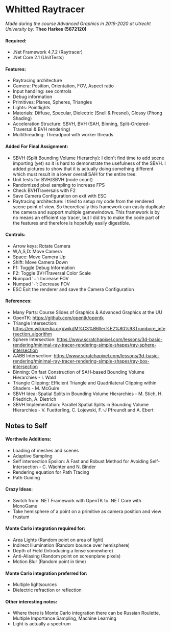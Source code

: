 # Whitted Raytracer
*Made during the course Advanced Graphics in 2019-2020 at Utrecht University by:*
**Theo Harkes (5672120)**

#### Required:
- .Net Framework 4.7.2 (Raytracer)
- .Net Core 2.1 (UnitTests)

#### Features:
- Raytracing architecture
- Camera: Position, Orientation, FOV, Aspect ratio
- Input handling: see controls
- Debug information
- Primitives: Planes, Spheres, Triangles
- Lights: Pointlights
- Materials: Diffuse, Specular, Dielectric (Snell & Fresnel), Glossy (Phong Shading)
- Acceleration Structure: SBVH, BVH (SAH, Binning, Split-Ordered-Traversal & BVH rendering)
- Multithreading: Threadpool with worker threads

#### Added For Final Assignment:
- SBVH (Split Bounding Volume Hierarchy): I didn't find time to add scene importing (yet) so it is hard to demonstrate the usefulness of the SBVH.
    I added pictures to show that it is actually doing something different which must result in a lower overall SAH for the entire tree. 
- Unit tests for BVH/SBVH (node count)
- Randomized pixel sampling to increase FPS
- Check BVHTraversals with F2
- Save Camera Configuration on exit with ESC
- Raytracing architecture: I tried to setup my code from the rendered scene point of view. So theoretically this framework can easily duplicate the camera and support multiple gamewindows.
    This framework is by no means an efficient ray tracer, but I did try to make the code part of the features and therefore is hopefully easily digestible.

#### Controls:
- Arrow keys:   Rotate Camera
- W,A,S,D:      Move Camera
- Space:        Move Camera Up
- Shift:        Move Camera Down
- F1:           Toggle Debug Information
- F2:           Toggle BVHTraversal Color Scale
- Numpad '+':   Increase FOV
- Numpad '-':   Decrease FOV
- ESC           Exit the renderer and save the Camera Configuration

#### References:
- Many Parts: Course Slides of Graphics & Advanced Graphics at the UU
- OpenTK: https://github.com/opentk/opentk
- Triangle Intersection: https://en.wikipedia.org/wiki/M%C3%B6ller%E2%80%93Trumbore_intersection_algorithm
- Sphere Intersection: https://www.scratchapixel.com/lessons/3d-basic-rendering/minimal-ray-tracer-rendering-simple-shapes/ray-sphere-intersection
- AABB Intersection: https://www.scratchapixel.com/lessons/3d-basic-rendering/minimal-ray-tracer-rendering-simple-shapes/ray-box-intersection
- Binning: On fast Construction of SAH-based Bounding Volume Hierarchies - I. Wald
- Triangle Clipping: Efficient Triangle and Quadrilateral Clipping within Shaders - M. McGuire
- SBVH Idea: Spatial Splits in Bounding Volume Hierarchies - M. Stich, H. Friedrich, A. Dietrich
- SBVH Implementation: Parallel Spatial Splits in Bounding Volume Hierarchies - V. Fuetterling, C. Lojewski, F.-J Pfreundt and A. Ebert

## Notes to Self
#### Worthwile Additions:
- Loading of meshes and scenes
- Adaptive Sampling
- Self intersection Epsilon: A Fast and Robust Method for Avoiding Self-Intersection - C. Wächter and N. Binder
- Rendering equation for Path Tracing
- Path Guiding

#### Crazy Ideas:
- Switch from .NET Framework with OpenTK to .NET Core with MonoGame 
- Take hemisphere of a point on a primitive as camera position and view frustum

#### Monte Carlo integration required for:
- Area Lights (Random point on area of light)
- Indirect Illumination (Random bounce over hemisphere)
- Depth of Field (Introducing a lense somewhere)
- Anti-Aliasing (Random point on screenplane pixels)
- Motion Blur (Random point in time)

#### Monte Carlo integration preferred for:
- Multiple lightsources
- Dielectric refraction or reflection

#### Other interesting notes:
- Where there is Monte Carlo integration there can be Russian Roulette, Multiple Importance Sampling, Machine Learning
- Light is actually a spectrum